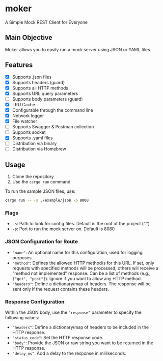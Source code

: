 # moker
A Simple Mock REST Client for Everyone

## Main Objective 
Moker allows you to easily run a mock server using JSON or YAML files.

## Features
- [x] Supports .json files 
- [x] Supports headers (guard)
- [x] Supports all HTTP methods
- [x] Supports URL query parameters
- [ ] Supports body parameters (guard)
- [x] LRU Cache
- [x] Configurable through the command line
- [x] Network logger
- [x] File watcher
- [ ] Supports Swagger & Postman collection
- [ ] Supports socket
- [x] Supports .yaml files 
- [ ] Distribution via binary 
- [ ] Distribution via Homebrew

## Usage
1. Clone the repository 
2. Use the `cargo run` command

To run the sample JSON files, use:

```bash
cargo run -- -s ./example/json -p 8000
```

### Flags 
- `-s`: Path to look for config files. Default is the root of the project (".")
- `-p`: Port to run the mock server on. Default is 8080

### JSON Configuration for Route
- `"name"`: An optional name for this configuration, used for logging purposes.
- `"method"`: Defines the allowed HTTP method/s for this URL. If set, only requests with specified methods will be processed; others will receive a "method not implemented" response. Can be a list of methods (e.g., `["get", "post"]`). Ignore if you want to allow any HTTP method.
- `"headers"`: Define a dictionary/map of headers. The response will be sent only if the request contains these headers.

### Response Configuration
Within the JSON body, use the `"response"` parameter to specify the following values:
- `"headers"`: Define a dictionary/map of headers to be included in the HTTP response.
- `"status_code"`: Set the HTTP response code.
- `"body"`: Provide the JSON or raw string you want to be returned in the HTTP response.
- `"delay_ms"`: Add a delay to the response in milliseconds.
